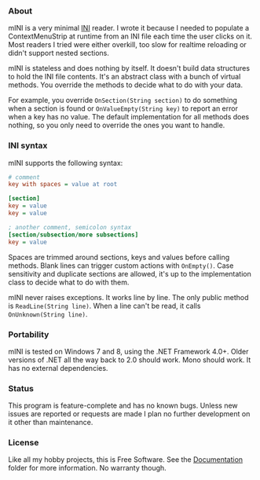 
### About

mINI is a very minimal [INI][] reader. I wrote it because I needed to
populate a ContextMenuStrip at runtime from an INI file each time the
user clicks on it. Most readers I tried were either overkill, too slow
for realtime reloading or didn't support nested sections.

mINI is stateless and does nothing by itself. It doesn't build data
structures to hold the INI file contents. It's an abstract class with
a bunch of virtual methods. You override the methods to decide what
to do with your data.

For example, you override `OnSection(String section)` to do something when
a section is found or `OnValueEmpty(String key)` to report an error when
a key has no value. The default implementation for all methods does nothing,
so you only need to override the ones you want to handle.

[INI]: http://en.wikipedia.org/wiki/INI_file

### INI syntax

mINI supports the following syntax:

```ini
# comment
key with spaces = value at root

[section]
key = value
key = value

; another comment, semicolon syntax
[section/subsection/more subsections]
key = value
```

Spaces are trimmed around sections, keys and values before calling methods.
Blank lines can trigger custom actions with `OnEmpty()`. Case sensitivity
and duplicate sections are allowed, it's up to the implementation class
to decide what to do with them.

mINI never raises exceptions. It works line by line. The only public method
is `ReadLine(String line)`. When a line can't be read, it calls
`OnUnknown(String line)`.

### Portability

mINI is tested on Windows 7 and 8, using the .NET Framework 4.0+.
Older versions of .NET all the way back to 2.0 should work. Mono should work.
It has no external dependencies.

### Status

This program is feature-complete and has no known bugs. Unless new issues
are reported or requests are made I plan no further development on it other
than maintenance.

### License

Like all my hobby projects, this is Free Software. See the [Documentation][]
folder for more information. No warranty though.

[Documentation]: https://github.com/Beluki/mINI/tree/master/Documentation

